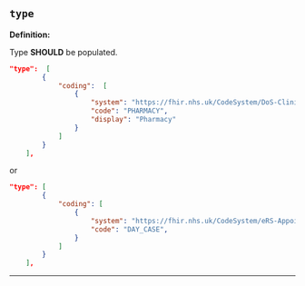 ## `type`

<b>Definition:</b>

Type **SHOULD** be populated.

```json
"type":  [
        {
            "coding":  [
                {
                    "system": "https://fhir.nhs.uk/CodeSystem/DoS-ClinicType",
                    "code": "PHARMACY",
                    "display": "Pharmacy"
                }
            ]
        }
    ],

```

or 

```json
"type": [
        {
            "coding": [
                {
                    "system": "https://fhir.nhs.uk/CodeSystem/eRS-AppointmentType",
                    "code": "DAY_CASE",
                }
            ]
        }
    ],
```

---

